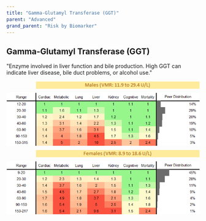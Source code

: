 ```yaml
---
title: "Gamma-Glutamyl Transferase (GGT)"
parent: "Advanced"
grand_parent: "Risk by Biomarker"
---
```



## Gamma-Glutamyl Transferase (GGT)


"Enzyme involved in liver function and bile production. High GGT can indicate liver disease, bile duct problems, or alcohol use."

<div style="display: flex; flex-direction: column; gap: 10px;">

  <img src="/assets/images/vmrbiomarker_ggt__male.png" alt="Gamma-Glutamyl Transferase (GGT) VMR Male" style="margin-left: 15%">
  <img src="/assets/images/rr_ggt__male.png" alt="Gamma-Glutamyl Transferase (GGT) RR Male">

  <img src="/assets/images/vmrbiomarker_ggt__female.png" alt="Gamma-Glutamyl Transferase (GGT) VMR Female" style="margin-left: 15%; ">
  <img src="/assets/images/rr_ggt__female.png" alt="Gamma-Glutamyl Transferase (GGT) RR Female">

</div>



